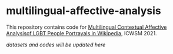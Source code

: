# multilingual-affective-analysis

This repository contains code for [Multilingual Contextual Affective Analysisof LGBT People Portrayals in Wikipedia](https://arxiv.org/abs/2010.10820), ICWSM 2021.

*datasets and codes will be updated here*
